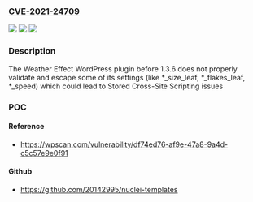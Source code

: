 ### [CVE-2021-24709](https://cve.mitre.org/cgi-bin/cvename.cgi?name=CVE-2021-24709)
![](https://img.shields.io/static/v1?label=Product&message=Weather%20Effect%20%E2%80%93%20Christmas%20Santa%20Snow%20Falling&color=blue)
![](https://img.shields.io/static/v1?label=Version&message=1.3.6%3C%201.3.6%20&color=brighgreen)
![](https://img.shields.io/static/v1?label=Vulnerability&message=CWE-79%20Cross-site%20Scripting%20(XSS)&color=brighgreen)

### Description

The Weather Effect WordPress plugin before 1.3.6 does not properly validate and escape some of its settings (like *_size_leaf, *_flakes_leaf, *_speed) which could lead to Stored Cross-Site Scripting issues

### POC

#### Reference
- https://wpscan.com/vulnerability/df74ed76-af9e-47a8-9a4d-c5c57e9e0f91

#### Github
- https://github.com/20142995/nuclei-templates


